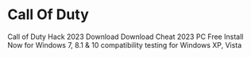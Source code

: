 # Call Of Duty
Call of Duty Hack 2023 Download Download Cheat 2023 PC Free Install Now for Windows 7, 8.1 &amp; 10 compatibility testing for Windows XP, Vista 
